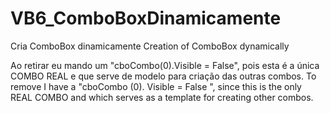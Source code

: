 ﻿# VB6_ComboBoxDinamicamente

Cria ComboBox dinamicamente 
Creation of ComboBox dynamically  

Ao retirar eu mando um "cboCombo(0).Visible = False", pois esta é a única COMBO REAL e que serve de modelo para criação das outras combos. 
To remove I have a "cboCombo (0). Visible = False ", since this is the only REAL COMBO and which serves as a template for creating other combos.
